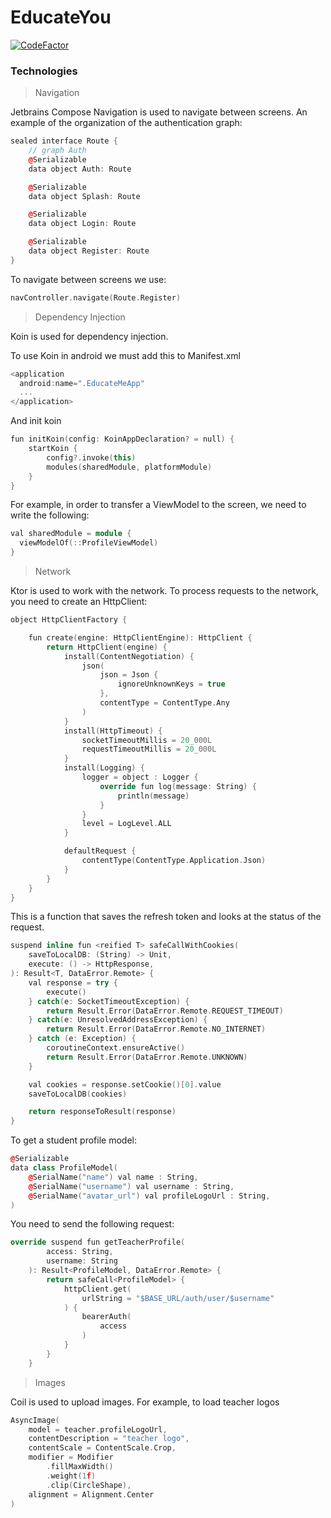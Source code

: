 # EducateYou

[![CodeFactor](https://www.codefactor.io/repository/github/lkeey/educateyou/badge)](https://www.codefactor.io/repository/github/lkeey/educateyou)

### **Technologies**

> Navigation

Jetbrains Compose Navigation is used to navigate between screens. An example of the organization of the authentication graph:

```cpp
sealed interface Route {
    // graph Auth
    @Serializable
    data object Auth: Route

    @Serializable
    data object Splash: Route

    @Serializable
    data object Login: Route

    @Serializable
    data object Register: Route
}
```

To navigate between screens we use:

```cpp
navController.navigate(Route.Register)
```

> Dependency Injection

Koin is used for dependency injection.

To use Koin in android we must add this to Manifest.xml

```cpp
<application  
  android:name=".EducateMeApp"
  ...
</application>
```

And init koin

```cpp
fun initKoin(config: KoinAppDeclaration? = null) {
    startKoin {
        config?.invoke(this)
        modules(sharedModule, platformModule)
    }
}
```

For example, in order to transfer a ViewModel to the screen, we need to write the following:

```cpp
val sharedModule = module {
  viewModelOf(::ProfileViewModel)
}
```

> Network

Ktor is used to work with the network. To process requests to the network, you need to create an HttpClient:

```cpp
object HttpClientFactory {

    fun create(engine: HttpClientEngine): HttpClient {
        return HttpClient(engine) {
            install(ContentNegotiation) {
                json(
                    json = Json {
                        ignoreUnknownKeys = true
                    },
                    contentType = ContentType.Any
                )
            }
            install(HttpTimeout) {
                socketTimeoutMillis = 20_000L
                requestTimeoutMillis = 20_000L
            }
            install(Logging) {
                logger = object : Logger {
                    override fun log(message: String) {
                        println(message)
                    }
                }
                level = LogLevel.ALL
            }

            defaultRequest {
                contentType(ContentType.Application.Json)
            }
        }
    }
}
```

This is a function that saves the refresh token and looks at the status of the request.

```cpp
suspend inline fun <reified T> safeCallWithCookies(
    saveToLocalDB: (String) -> Unit,
    execute: () -> HttpResponse,
): Result<T, DataError.Remote> {
    val response = try {
        execute()
    } catch(e: SocketTimeoutException) {
        return Result.Error(DataError.Remote.REQUEST_TIMEOUT)
    } catch(e: UnresolvedAddressException) {
        return Result.Error(DataError.Remote.NO_INTERNET)
    } catch (e: Exception) {
        coroutineContext.ensureActive()
        return Result.Error(DataError.Remote.UNKNOWN)
    }

    val cookies = response.setCookie()[0].value
    saveToLocalDB(cookies)

    return responseToResult(response)
}
```

To get a student profile model:

```cpp
@Serializable
data class ProfileModel(
    @SerialName("name") val name : String,
    @SerialName("username") val username : String,
    @SerialName("avatar_url") val profileLogoUrl : String,
)
```

You need to send the following request:

```cpp
override suspend fun getTeacherProfile(
        access: String,
        username: String
    ): Result<ProfileModel, DataError.Remote> {
        return safeCall<ProfileModel> {
            httpClient.get(
                urlString = "$BASE_URL/auth/user/$username"
            ) {
                bearerAuth(
                    access
                )
            }
        }
    }
```

> Images

Coil is used to upload images. For example, to load teacher logos

```cpp
AsyncImage(
    model = teacher.profileLogoUrl,
    contentDescription = "teacher logo",
    contentScale = ContentScale.Crop,
    modifier = Modifier
        .fillMaxWidth()
        .weight(1f)
        .clip(CircleShape),
    alignment = Alignment.Center
)
```

